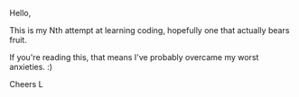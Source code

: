 Hello,

This is my Nth attempt at learning coding, hopefully one that actually bears fruit.

If you're reading this, that means I've probably overcame my worst anxieties. :)

Cheers
L

